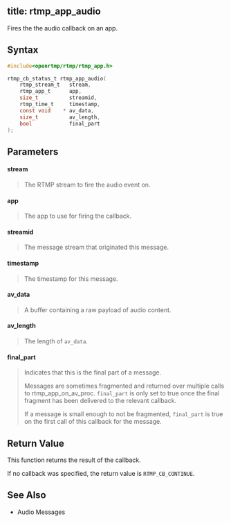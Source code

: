 title: rtmp_app_audio
--------------------------

Fires the the audio callback on an app. 

## Syntax ##

```c
#include<openrtmp/rtmp/rtmp_app.h>

rtmp_cb_status_t rtmp_app_audio( 
	rtmp_stream_t   stream, 
	rtmp_app_t      app, 
	size_t          streamid, 
	rtmp_time_t     timestamp, 
	const void    * av_data, 
	size_t          av_length, 
	bool            final_part 
);
```

## Parameters ##
#### stream ####
> The RTMP stream to fire the audio event on.

#### app ####
> The app to use for firing the callback.

#### streamid ####
> The message stream that originated this message.

#### timestamp ####
> The timestamp for this message.

#### av_data ####
> A buffer containing a raw payload of audio content.

#### av_length ####
> The length of `av_data`.

#### final_part ####
> Indicates that this is the final part of a message.
>
> Messages are sometimes fragmented and returned over multiple calls to rtmp_app_on_av_proc. `final_part` is only set to true once the final fragment has been delivered to the relevant callback.
> 
> If a message is small enough to not be fragmented, `final_part` is true on the first call of this callback for the message.

## Return Value ##
This function returns the result of the callback.

If no callback was specified, the return value is `RTMP_CB_CONTINUE`.

## See Also ##
* Audio Messages